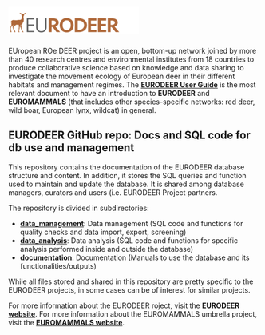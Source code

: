 
# [![](documentation/images/eurodeer_logo.png)](http://www.eurodeer.org) 

EUropean ROe DEER project is an open, bottom-up network joined by more than 40 research centres and environmental institutes from 18 countries  to produce collaborative science based on knowledge and data sharing to investigate the movement ecology of European deer in their different habitats and management regimes.
The **[EURODEER User Guide](http://feurbano.github.io/eurodeer_db/documentation/eurodeer_user_guide.html)** is the most relevant document to have an introduction to **EURODEER** and **EUROMAMMALS** (that includes other species-specific networks: red deer, wild boar, European lynx, wildcat) in general.


## EURODEER GitHub repo: Docs and SQL code for db use and management

This repository contains the documentation of the EURODEER database structure and content. In addition, it stores the SQL queries and function used to maintain and update the database. It is shared among database managers, curators and users (i.e. EURODEER Project partners.

The repository is divided in subdirectories: 

* **[data_management](https://github.com/feurbano/eurodeer_db/tree/master/data_management)**: Data management (SQL code and functions for quality checks and data import, export, screening)
* **[data_analysis](https://github.com/feurbano/eurodeer_db/tree/master/data_analysis)**: Data analysis (SQL code and functions for specific analysis performed inside and outside the database)
* **[documentation](https://github.com/feurbano/eurodeer_db/tree/master/documentation)**: Documentation (Manuals to use the database and its functionalities/outputs)

While all files stored and shared in this repository are pretty specific to the EURODEER projects, in some cases can be of interest for similar projects.

For more information about the EURODEER roject, visit the **[EURODEER website](http://www.eurodeer.org)**. 
For more information about the EUROMAMMALS umbrella project, visit the **[EUROMAMMALS website](http://www.euromammals.org)**. 
